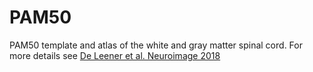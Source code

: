 # PAM50

PAM50 template and atlas of the white and gray matter spinal cord. For more details see [De Leener et al. Neuroimage 2018](https://pubmed.ncbi.nlm.nih.gov/29061527/)

